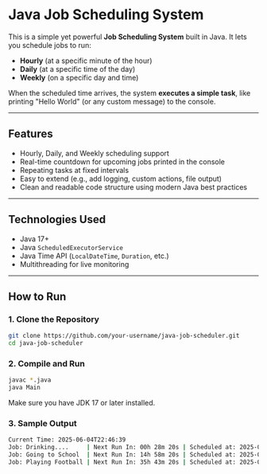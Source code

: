 # Java Job Scheduling System

This is a simple yet powerful **Job Scheduling System** built in Java. It lets you schedule jobs to run:
- **Hourly** (at a specific minute of the hour)
- **Daily** (at a specific time of the day)
- **Weekly** (on a specific day and time)

When the scheduled time arrives, the system **executes a simple task**, like printing "Hello World" (or any custom message) to the console.

---

## Features

-  Hourly, Daily, and Weekly scheduling support
-  Real-time countdown for upcoming jobs printed in the console
-  Repeating tasks at fixed intervals
-  Easy to extend (e.g., add logging, custom actions, file output)
-  Clean and readable code structure using modern Java best practices

---

##  Technologies Used

- Java 17+
- Java `ScheduledExecutorService`
- Java Time API (`LocalDateTime`, `Duration`, etc.)
- Multithreading for live monitoring

---

## How to Run

### 1. Clone the Repository

```bash
git clone https://github.com/your-username/java-job-scheduler.git
cd java-job-scheduler
```
### 2. Compile and Run

```bash
javac *.java
java Main
```
Make sure you have JDK 17 or later installed.

### 3. Sample Output

```bash
Current Time: 2025-06-04T22:46:39
Job: Drinking....     | Next Run In: 00h 28m 20s | Scheduled at: 2025-06-04T23:15
Job: Going to School  | Next Run In: 14h 58m 20s | Scheduled at: 2025-06-05T13:45
Job: Playing Football | Next Run In: 35h 43m 20s | Scheduled at: 2025-06-06T10:30
```
